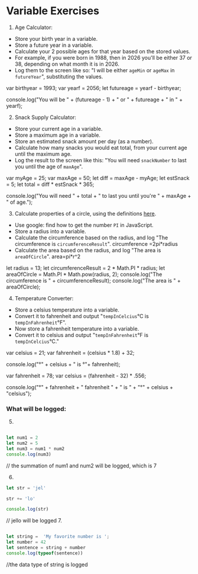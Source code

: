 
# Variable Exercises

1. Age Calculator:
* Store your birth year in a variable.
* Store a future year in a variable.
* Calculate your 2 possible ages for that year based on the stored values.
* For example, if you were born in 1988, then in 2026 you'll be either 37 or 38, depending on what month it is in 2026.
* Log them to the screen like so: "I will be either `ageMin` or `ageMax` in `futureYear`", substituting the values.

var birthyear = 1993;
var yearf = 2056;
let futureage = yearf - birthyear;

console.log("You will be " + (futureage - 1) + " or " + futureage + " in " + yearf);





2. Snack Supply Calculator:
* Store your current age in a variable.
* Store a maximum age in a variable.
* Store an estimated snack amount per day (as a number).
* Calculate how many snacks you would eat total, from your current age until the maximum age.
* Log the result to the screen like this: "You will need `snackNumber` to last you until the age of `maxAge`".

var myAge = 25;
var maxAge = 50;
let diff = maxAge - myAge;
let estSnack = 5;
let total = diff * estSnack * 365;

console.log("You will need " + total + " to last you until you're " + maxAge + " of age.");




3. Calculate properties of a circle, using the definitions [here](http://math2.org/math/geometry/circles.htm).
* Use google: find how to get the number `PI` in JavaScript.
* Store a radius into a variable.
* Calculate the circumference based on the radius, and log "The circumference is `circumferenceResult`". circumference =2pi*radius
* Calculate the area based on the radius, and log "The area is `areaOfCircle`". area=pi*r^2

let radius = 13;
let circumferenceResult = 2 * Math.PI * radius;
let areaOfCircle = Math.PI * Math.pow(radius, 2);
console.log("The circumference is " + circumferenceResult);
console.log("The area is " + areaOfCircle);

4. Temperature Converter:
* Store a celsius temperature into a variable.
* Convert it to fahrenheit and output "`tempInCelcius`°C is `tempInFahrenheit`°F".
* Now store a fahrenheit temperature into a variable.
* Convert it to celsius and output "`tempInFahrenheit`°F is `tempInCelcius`°C."

var celsius = 21;
var fahrenheit = (celsius * 1.8) + 32;

console.log("°" + celsius + " is °"+ fahrenheit);


var fahrenheit = 78;
var celsius = (fahrenheit - 32) * .556;

console.log("°" + fahrenheit + " fahrenheit " + " is " + "°" + celsius + "celsius");



### What will be logged:
5.
```js

let num1 = 2
let num2 = 5
let num3 = num1 * num2
console.log(num3)
```
// the summation of num1 and num2 will be logged, which is 7

6.
```js
let str = 'jel'

str += 'lo'

console.log(str)
```
// jello will be logged
7.
```js

let string =  'My favorite number is ';
let number = 42
let sentence = string + number
console.log(typeof(sentence))
```
//the data type of string is logged
